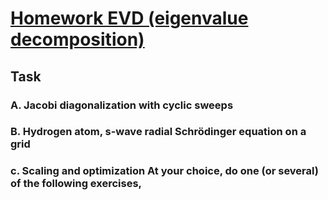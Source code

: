 # [Homework EVD (eigenvalue decomposition)](https://fedorov.sdfeu.org/prog/homeworks/eigenvalues.htm)

## Task

### A. Jacobi diagonalization with cyclic sweeps

### B. Hydrogen atom, s-wave radial Schrödinger equation on a grid

### c. Scaling and optimization At your choice, do one (or several) of the following exercises,
